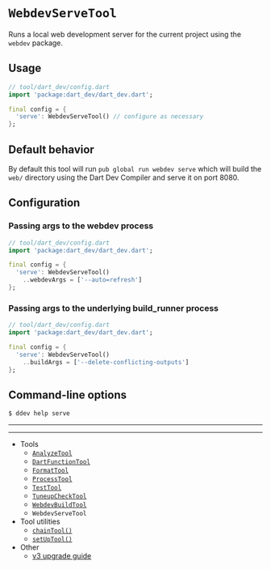 # `WebdevServeTool`

Runs a local web development server for the current project using the `webdev`
package.

## Usage

```dart
// tool/dart_dev/config.dart
import 'package:dart_dev/dart_dev.dart';

final config = {
  'serve': WebdevServeTool() // configure as necessary
};
```

## Default behavior

By default this tool will run `pub global run webdev serve` which will build the
`web/` directory using the Dart Dev Compiler and serve it on port 8080.

## Configuration

### Passing args to the webdev process

```dart
// tool/dart_dev/config.dart
import 'package:dart_dev/dart_dev.dart';

final config = {
  'serve': WebdevServeTool()
    ..webdevArgs = ['--auto=refresh']
};
```

### Passing args to the underlying build_runner process

```dart
// tool/dart_dev/config.dart
import 'package:dart_dev/dart_dev.dart';

final config = {
  'serve': WebdevServeTool()
    ..buildArgs = ['--delete-conflicting-outputs']
};
```

## Command-line options

```bash
$ ddev help serve
```

---
---

<!-- Table of Contents -->

- Tools
  - [`AnalyzeTool`][analyze-tool]
  - [`DartFunctionTool`][dart-function-tool]
  - [`FormatTool`][format-tool]
  - [`ProcessTool`][process-tool]
  - [`TestTool`][test-tool]
  - [`TuneupCheckTool`][tuneup-check-tool]
  - [`WebdevBuildTool`][webdev-build-tool]
  - `WebdevServeTool`
- Tool utilities
  - [`chainTool()`][chain-tool]
  - [`setUpTool()`][set-up-tool]
- Other
  - [v3 upgrade guide][v3-upgrade-guide]

<!-- Table of Contents Links -->
[analyze-tool]: /doc/tools/analyze-tool.md
[tuneup-check-tool]: /doc/tools/tuneup-check-tool.md
[dart-function-tool]: /doc/tools/dart-function-tool.md
[format-tool]: /doc/tools/format-tool.md
[process-tool]: /doc/tools/process-tool.md
[test-tool]: /doc/tools/test-tool.md
[webdev-build-tool]: /doc/tools/webdev-build-tool.md
[webdev-serve-tool]: /doc/tools/webdev-serve-tool.md
[chain-tool]: /doc/tool-utils/chain-tool.md
[set-up-tool]: /doc/tool-utils/set-up-tool.md
[v3-upgrade-guide]: /doc/v3-upgrade-guide.md
